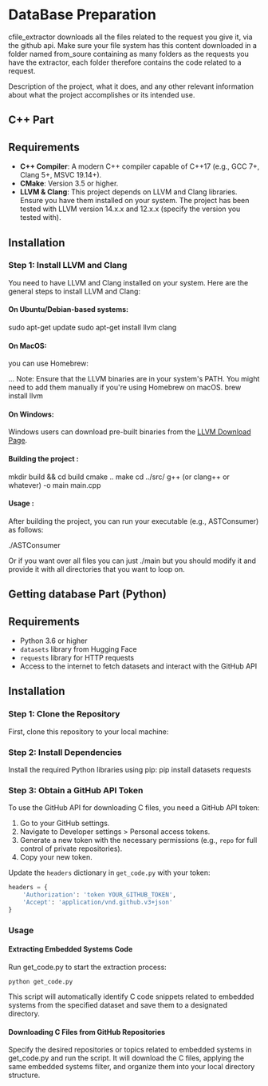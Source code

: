 # DataBase Preparation
cfile_extractor downloads all the files related to the request you give it, via the github api. Make sure your file system has this content downloaded in a folder named from_soure containing as many folders as the requests you have the extractor, each folder therefore contains the code related to a request.

Description of the project, what it does, and any other relevant information about what the project accomplishes or its intended use.

## C++ Part
## Requirements

- **C++ Compiler**: A modern C++ compiler capable of C++17 (e.g., GCC 7+, Clang 5+, MSVC 19.14+).
- **CMake**: Version 3.5 or higher.
- **LLVM & Clang**: This project depends on LLVM and Clang libraries. Ensure you have them installed on your system. The project has been tested with LLVM version 14.x.x and 12.x.x (specify the version you tested with).

## Installation

### Step 1: Install LLVM and Clang

You need to have LLVM and Clang installed on your system. Here are the general steps to install LLVM and Clang:

#### On Ubuntu/Debian-based systems:

sudo apt-get update
sudo apt-get install llvm clang


#### On MacOS:
you can use Homebrew:

... Note: Ensure that the LLVM binaries are in your system's PATH. You might need to add them manually if you're using Homebrew on macOS.
brew install llvm


#### On Windows:
Windows users can download pre-built binaries from the [LLVM Download Page](https://releases.llvm.org/download.html).


#### Building the project :

mkdir build && cd build
cmake ..
make 
cd ../src/
g++ (or clang++ or whatever) -o main main.cpp

#### Usage : 

After building the project, you can run your executable (e.g., ASTConsumer) as follows:

./ASTConsumer <input-file>

Or if you want over all files you can just ./main but you should modify it and provide it with all directories that you want to loop on.

## Getting database Part (Python)
## Requirements

- Python 3.6 or higher
- `datasets` library from Hugging Face
- `requests` library for HTTP requests
- Access to the internet to fetch datasets and interact with the GitHub API

## Installation

### Step 1: Clone the Repository

First, clone this repository to your local machine:

### Step 2: Install Dependencies

Install the required Python libraries using pip:
pip install datasets requests

### Step 3: Obtain a GitHub API Token

To use the GitHub API for downloading C files, you need a GitHub API token:

1. Go to your GitHub settings.
2. Navigate to Developer settings > Personal access tokens.
3. Generate a new token with the necessary permissions (e.g., `repo` for full control of private repositories).
4. Copy your new token.

Update the `headers` dictionary in `get_code.py` with your token:

```python
headers = {
    'Authorization': 'token YOUR_GITHUB_TOKEN',
    'Accept': 'application/vnd.github.v3+json'
}
```

### Usage

#### Extracting Embedded Systems Code
Run get_code.py to start the extraction process:
```
python get_code.py
```

This script will automatically identify C code snippets related to embedded systems from the specified dataset and save them to a designated directory.

#### Downloading C Files from GitHub Repositories
Specify the desired repositories or topics related to embedded systems in get_code.py and run the script. It will download the C files, applying the same embedded systems filter, and organize them into your local directory structure.
